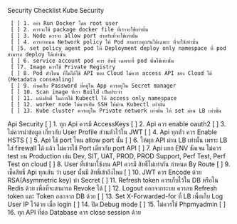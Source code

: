 Security Checklist
Kube Security
     
     [ ] 1. อย่า Run Docker โดย root user
     [ ] 2. ควรจะใช้ package docker file ที่เราจะใช้เท่านั้น
     [ ] 3. Node ควรจะ allow port สำหรับที่จะใช้เท่านั้น
     [ ] 4. ควรกำหนด Network policy ให้ Pod สามารถคุยกันได้เฉพาะ ที่จะใช้เท่านั้น
     [ ]5. set policy agent pod ให้ Deployment deploy only namespace ที่ pod สามารถ deploy ได้เท่านั้น
     [ ] 6. service account pod ควร สิทธิ์ เฉพาะที่ pod นั้นใช้เท่านั้น
     [ ]7. Image ควรใช้ Private Registry
     [ ] 8. Pod ตัวไหน ที่ไม่ได้ใช้ API ของ Cloud ไม่ควร access API ของ Cloud ได้ (Metadata consealing)
     [ ] 9. ห้ามเก็บ Password ที่อยู่ใน App ควรอยู่ใน Secret manager
     [ ] 10. Scan image ที่เรา Build เป็นประจำ
     [ ] 11. แบ่งสิทธิ์ ในการใช้ Kubectl ให้ access only namespace
     [ ] 12. worker node ไม่ควรเปิด SSH ให้ผ่าน Kubectl เท่านั้น
     [ ] 13. Kube cluster ควรอยู่ใน Private network เท่านั้น ให้ set ผ่าน LB เท่านั้น

Api Security
    [ ] 1. ทุก Api ควรมี AccessKeys
    [ ] 2. Api ควร enable oauth2
    [ ] 3. ไม่ควรนำข้อมูล เกี่ยวกับ User Profile ส่วนตัวไว้ใน JWT
    [ ] 4. Api ทุกตัว ควร Enable HSTS
    [ ] 5. Api ใช้ port ไหน allow port นั้น
    [ ] 6. ให้ทุก API ผ่าน LB เท่านั้น เพราะ LB ใส่ firewall ได้ แล้ว ไม่ควรใช้ Port เดี่ยวกับ port API
    [ ] 7. Api แยก ENV ชัดเจน ไม่ควร test บน Production เช่น Dev, SIT, UAT, PROD, PROD Support, Perf Test, Perf Test on cloud
    [ ] 8. User ที่เข้ามาใช้งาน API ควรมี สิทธิ์ไม่เท่ากัน กำหนด By Route
    [ ] 9. เช็คสิทธิ์ Api ทุกเส้น ว่า user นั้นมี สิทธิ์เข้าถึงไหม
    [ ] 10. JWT ควร Encode ด้วย RSA(Asymmetric key) ทำ Secret
    [ ] 11. Refresh token ควรเก็บไว้ใน DB หรือใน Redis ด้วย เพื่อที่จะสามารถ Revoke ได้
    [ ] 12. Logout ออกจากระบบ ควรลบ Refresh token และ Token ออกจาก DB ด้วย
    [ ] 13. Set X-Forwarded-for ที่ LB เพื่อเก็บ Log User IP ไว้ด้วย เมื่อ login
    [ ] 14. ปิด Debug mode
    [ ] 15. ไม่ควรใช้ Phpmyadmin
    [ ] 16. ทุก API ที่ต่อ Database ควร close session ด้วย

